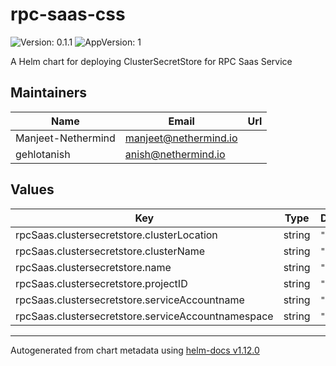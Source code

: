 # rpc-saas-css

![Version: 0.1.1](https://img.shields.io/badge/Version-0.1.1-informational?style=flat-square) ![AppVersion: 1](https://img.shields.io/badge/AppVersion-1-informational?style=flat-square)

A Helm chart for deploying ClusterSecretStore for RPC Saas Service

## Maintainers

| Name | Email | Url |
| ---- | ------ | --- |
| Manjeet-Nethermind | <manjeet@nethermind.io> |  |
| gehlotanish | <anish@nethermind.io> |  |

## Values

| Key | Type | Default | Description |
|-----|------|---------|-------------|
| rpcSaas.clustersecretstore.clusterLocation | string | `"dummy"` |  |
| rpcSaas.clustersecretstore.clusterName | string | `"dummy"` |  |
| rpcSaas.clustersecretstore.name | string | `"dummy"` |  |
| rpcSaas.clustersecretstore.projectID | string | `"dummy"` |  |
| rpcSaas.clustersecretstore.serviceAccountname | string | `"dummy"` |  |
| rpcSaas.clustersecretstore.serviceAccountnamespace | string | `"dummy"` |  |

----------------------------------------------
Autogenerated from chart metadata using [helm-docs v1.12.0](https://github.com/norwoodj/helm-docs/releases/v1.12.0)

